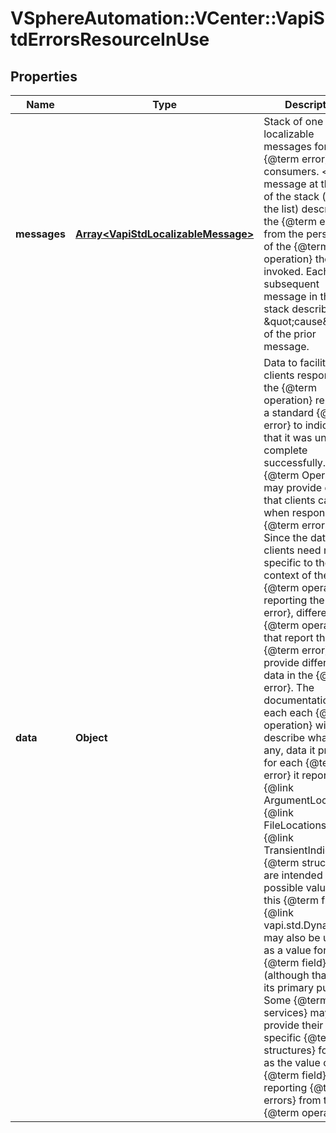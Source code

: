 # VSphereAutomation::VCenter::VapiStdErrorsResourceInUse

## Properties
Name | Type | Description | Notes
------------ | ------------- | ------------- | -------------
**messages** | [**Array&lt;VapiStdLocalizableMessage&gt;**](VapiStdLocalizableMessage.md) | Stack of one or more localizable messages for human {@term error} consumers. &lt;p&gt; The message at the top of the stack (first in the list) describes the {@term error} from the perspective of the {@term operation} the client invoked. Each subsequent message in the stack describes the \&quot;cause\&quot; of the prior message. | [optional] 
**data** | **Object** | Data to facilitate clients responding to the {@term operation} reporting a standard {@term error} to indicating that it was unable to complete successfully. &lt;p&gt; {@term Operations} may provide data that clients can use when responding to {@term errors}.  Since the data that clients need may be specific to the context of the {@term operation} reporting the {@term error}, different {@term operations} that report the same {@term error} may provide different data in the {@term error}.  The documentation for each each {@term operation} will describe what, if any, data it provides for each {@term error} it reports. The {@link ArgumentLocations}, {@link FileLocations}, and {@link TransientIndication} {@term structures} are intended as possible values for this {@term field}.  {@link vapi.std.DynamicID} may also be useful as a value for this {@term field} (although that is not its primary purpose).  Some {@term services} may provide their own specific {@term structures} for use as the value of this {@term field} when reporting {@term errors} from their {@term operations}. | [optional] 


